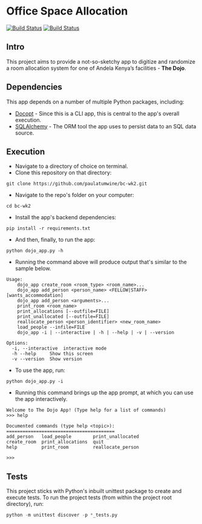 # Office Space Allocation

[![Build Status](https://travis-ci.org/paulatumwine/bc-wk2.svg?branch=master)](https://travis-ci.org/paulatumwine/bc-wk2)
[![Build Status](https://travis-ci.org/paulatumwine/bc-wk2.svg?branch=develop)](https://travis-ci.org/paulatumwine/bc-wk2)
## Intro
This project aims to provide a not-so-sketchy app to digitize and randomize a room allocation system for one of Andela Kenya’s facilities - **The Dojo**.

## Dependencies
This app depends on a number of multiple Python packages, including:
- [Docopt](https://github.com/docopt/docopt) - Since this is a CLI app, this is central to the app's overall execution.
- [SQLAlchemy](https://www.sqlalchemy.org/) - The ORM tool the app uses to persist data to an SQL data source.

## Execution
- Navigate to a directory of choice on terminal.
- Clone this repository on that directory:
```
git clone https://github.com/paulatumwine/bc-wk2.git
```
- Navigate to the repo's folder on your computer:
```
cd bc-wk2 
```
- Install the app's backend dependencies:
```
pip install -r requirements.txt
```
- And then, finally, to run the app:

```
python dojo_app.py -h
```
- Running the command above will produce output that's similar to the sample below.
```
Usage:
    dojo_app create_room <room_type> <room_name>...
    dojo_app add_person <person_name> <FELLOW|STAFF> [wants_accommodation]
    dojo_app add_person <arguments>...
    print_room <room_name>
    print_allocations [--outfile=FILE]
    print_unallocated [--outfile=FILE]
    reallocate_person <person_identifier> <new_room_name>
    load_people --infile=FILE
    dojo_app -i | --interactive | -h | --help | -v | --version

Options:
  -i, --interactive  interactive mode
  -h --help     Show this screen
  -v --version  Show version
```
- To use the app, run:
```
python dojo_app.py -i
```
- Running this command brings up the app prompt, at which you can use the app interactively.
```
Welcome to The Dojo App! (Type help for a list of commands)
>>> help

Documented commands (type help <topic>):
========================================
add_person   load_people        print_unallocated
create_room  print_allocations  quit
help         print_room         reallocate_person

>>>
```

## Tests

This project sticks with Python's inbuilt unittest package to create and execute tests. To run the project tests (from within the project root directory), run:

```python
python -m unittest discover -p *_tests.py
```
